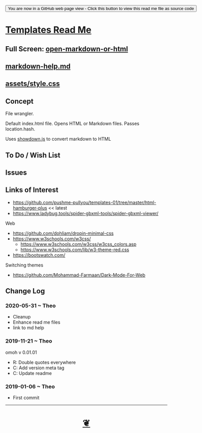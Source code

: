 
<span style=display:none; >[You are now in a GitHub source code view - click this link to view Read Me file as a web page]( https://pushme-pullyou.github.io/templates-01/open-markdown-or-html/readme.html "View file as a web page." ) </span>

<div><input type=button onclick=window.location.href="https://github.com/pushme-pullyou/templates-01/tree/master/open-markdown-or-html"
value="You are now in a GitHub web page view - Click this button to view this read me file as source code" ></div>


# [Templates Read Me]( ./readme.html )

<!--@@@
<div class=iframe-resize title="Resize me">
<iframe src=https://pushme-pullyou.github.io/templates-01/open-markdown-or-html/readme.html width=100% height=100% ></iframe></div>
_<small>open-markdown-or-html</small>_
@@@-->

## Full Screen: [open-markdown-or-html]( https://pushme-pullyou.github.io/templates-01/open-markdown-or-html/readme.html )

## [markdown-help.md]( #../assets/markdown-help.md )
## [assets/style.css]( #../assets/style.css )


## Concept

File wrangler.

Default index.html file. Opens HTML or Markdown files. Passes location.hash.

Uses [showdown.js]( https://github.com/showdownjs/showdown ) to convert markdown to HTML

## To Do / Wish List


## Issues



## Links of Interest

* https://github.com/pushme-pullyou/templates-01/tree/master/html-hamburger-plus << latest
* https://www.ladybug.tools/spider-gbxml-tools/spider-gbxml-viewer/

Web

* https://github.com/dohliam/dropin-minimal-css
* https://www.w3schools.com/w3css/
    * https://www.w3schools.com/w3css/w3css_colors.asp
    * https://www.w3schools.com/lib/w3-theme-red.css
* https://bootswatch.com/

Switching themes

* https://github.com/Mohammad-Farmaan/Dark-Mode-For-Web


## Change Log

### 2020-05-31 ~ Theo

* Cleanup
* Enhance read me files
* link to md help


### 2019-11-21 ~ Theo

omoh v 0.01.01

* R: Double quotes everywhere
* C: Add version meta tag
* C: Update readme

### 2019-01-06 ~ Theo

* First commit


***

# <center title="hello! go to top" ><a href=javascript:window.scrollTo(0,0); > ❦ </a></center>

